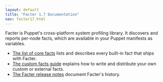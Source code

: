 ```yaml
---
layout: default
title: "Facter 1.7 Documentation"
nav: facter17.html
---
```


Facter is Puppet's cross-platform system profiling library. It discovers and reports per-node facts, which are available in your Puppet manifests as variables.

* [The list of core facts](/facter/2/core_facts.html) lists and describes every built-in fact that ships with Facter.
* [The custom facts guide](/facter/2/custom_facts.html) explains how to write and distribute your own custom or external facts.
* [The Facter release notes](/facter/latest/release_notes.html) document Facter's history.

